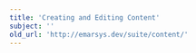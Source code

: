 ```yaml
---
title: 'Creating and Editing Content'
subject: ''
old_url: 'http://emarsys.dev/suite/content/'
---
```



